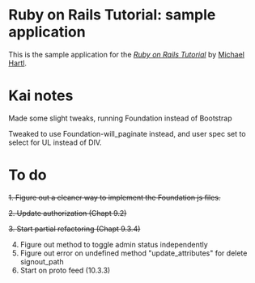 # Ruby on Rails Tutorial: sample application

This is the sample application for
the [*Ruby on Rails Tutorial*](http://railstutorial.org/)
by [Michael Hartl](http://michaelhartl.com/).

# Kai notes

Made some slight tweaks, running Foundation instead of Bootstrap

Tweaked to use Foundation-will_paginate instead, and user spec set to select for UL instead of DIV.

# To do

~~1. Figure out a cleaner way to implement the Foundation js files.~~

~~2. Update authorization (Chapt 9.2)~~

~~3. Start partial refactoring (Chapt 9.3.4)~~

4. Figure out method to toggle admin status independently
5. Figure out error on undefined method "update_attributes" for delete signout_path
6. Start on proto feed (10.3.3)